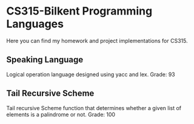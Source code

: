 # CS315-Bilkent Programming Languages

Here you can find my homework and project implementations for CS315.

## Speaking Language 
Logical operation language designed using yacc and lex.
Grade: 93
## Tail Recursive Scheme
Tail recursive Scheme function that determines whether a given list of elements is a palindrome or not.
Grade: 100
